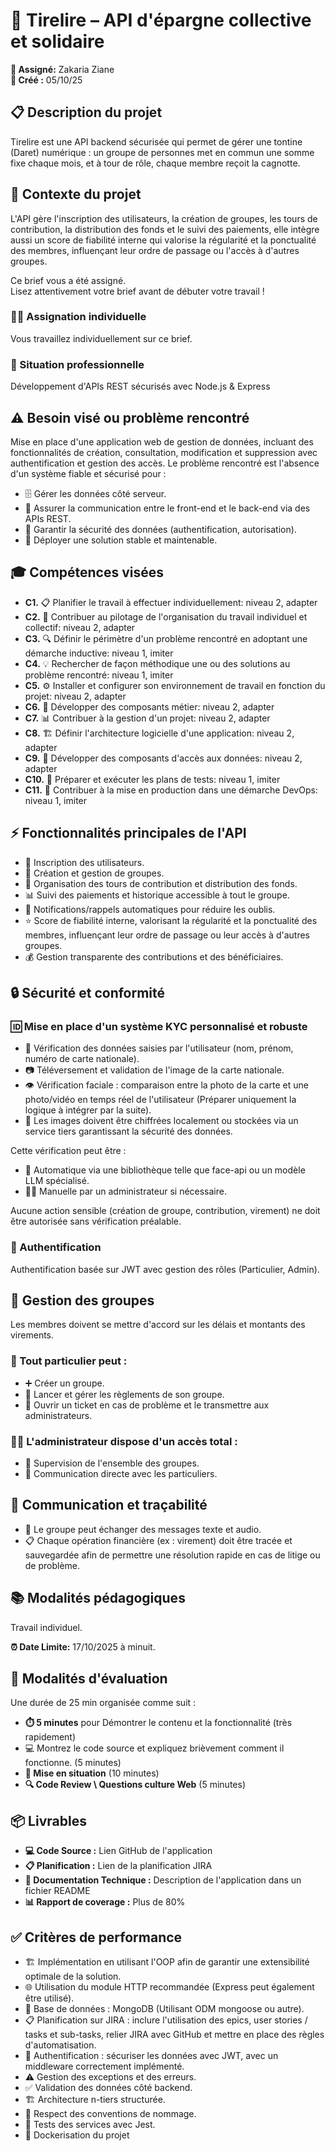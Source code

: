 # 🏦 Tirelire – API d'épargne collective et solidaire

**👤 Assigné:** Zakaria Ziane  
**📅 Créé :** 05/10/25

## 📋 Description du projet

Tirelire est une API backend sécurisée qui permet de gérer une tontine (Daret) numérique : un groupe de personnes met en commun une somme fixe chaque mois, et à tour de rôle, chaque membre reçoit la cagnotte.

## 🎯 Contexte du projet

L'API gère l'inscription des utilisateurs, la création de groupes, les tours de contribution, la distribution des fonds et le suivi des paiements, elle intègre aussi un score de fiabilité interne qui valorise la régularité et la ponctualité des membres, influençant leur ordre de passage ou l'accès à d'autres groupes.

Ce brief vous a été assigné.  
Lisez attentivement votre brief avant de débuter votre travail !

### 👨‍💻 Assignation individuelle
Vous travaillez individuellement sur ce brief.

### 💼 Situation professionnelle
Développement d'APIs REST sécurisés avec Node.js & Express

## ⚠️ Besoin visé ou problème rencontré

Mise en place d'une application web de gestion de données, incluant des fonctionnalités de création, consultation, modification et suppression avec authentification et gestion des accès. Le problème rencontré est l'absence d'un système fiable et sécurisé pour : 
- 🗄️ Gérer les données côté serveur. 
- 🔄 Assurer la communication entre le front-end et le back-end via des APIs REST. 
- 🔐 Garantir la sécurité des données (authentification, autorisation). 
- 🚀 Déployer une solution stable et maintenable.

## 🎓 Compétences visées

- **C1.** 📋 Planifier le travail à effectuer individuellement: niveau 2, adapter
- **C2.** 👥 Contribuer au pilotage de l'organisation du travail individuel et collectif: niveau 2, adapter
- **C3.** 🔍 Définir le périmètre d'un problème rencontré en adoptant une démarche inductive: niveau 1, imiter
- **C4.** 💡 Rechercher de façon méthodique une ou des solutions au problème rencontré: niveau 1, imiter
- **C5.** ⚙️ Installer et configurer son environnement de travail en fonction du projet: niveau 2, adapter
- **C6.** 🧩 Développer des composants métier: niveau 2, adapter
- **C7.** 📊 Contribuer à la gestion d'un projet: niveau 2, adapter
- **C8.** 🏗️ Définir l'architecture logicielle d'une application: niveau 2, adapter
- **C9.** 💾 Développer des composants d'accès aux données: niveau 2, adapter
- **C10.** 🧪 Préparer et exécuter les plans de tests: niveau 1, imiter
- **C11.** 🚀 Contribuer à la mise en production dans une démarche DevOps: niveau 1, imiter

## ⚡ Fonctionnalités principales de l'API

- 👤 Inscription des utilisateurs.
- 👥 Création et gestion de groupes.
- 🔄 Organisation des tours de contribution et distribution des fonds.
- 📊 Suivi des paiements et historique accessible à tout le groupe.
- 🔔 Notifications/rappels automatiques pour réduire les oublis.
- ⭐ Score de fiabilité interne, valorisant la régularité et la ponctualité des membres, influençant leur ordre de passage ou leur accès à d'autres groupes.
- 💰 Gestion transparente des contributions et des bénéficiaires.

## 🔒 Sécurité et conformité

### 🆔 Mise en place d'un système KYC personnalisé et robuste

- 📝 Vérification des données saisies par l'utilisateur (nom, prénom, numéro de carte nationale).
- 📷 Téléversement et validation de l'image de la carte nationale.
- 👁️ Vérification faciale : comparaison entre la photo de la carte et une photo/vidéo en temps réel de l'utilisateur (Préparer uniquement la logique à intégrer par la suite).
- 🔐 Les images doivent être chiffrées localement ou stockées via un service tiers garantissant la sécurité des données.

Cette vérification peut être :
- 🤖 Automatique via une bibliothèque telle que face-api ou un modèle LLM spécialisé.
- 👨‍💼 Manuelle par un administrateur si nécessaire.

Aucune action sensible (création de groupe, contribution, virement) ne doit être autorisée sans vérification préalable.

### 🔑 Authentification
Authentification basée sur JWT avec gestion des rôles (Particulier, Admin).

## 👥 Gestion des groupes

Les membres doivent se mettre d'accord sur les délais et montants des virements.

### 👤 Tout particulier peut :
- ➕ Créer un groupe.
- 🎯 Lancer et gérer les règlements de son groupe.
- 🎫 Ouvrir un ticket en cas de problème et le transmettre aux administrateurs.

### 👨‍💼 L'administrateur dispose d'un accès total :
- 👀 Supervision de l'ensemble des groupes.
- 💬 Communication directe avec les particuliers.

## 💬 Communication et traçabilité

- 💬 Le groupe peut échanger des messages texte et audio.
- 📋 Chaque opération financière (ex : virement) doit être tracée et sauvegardée afin de permettre une résolution rapide en cas de litige ou de problème.

## 📚 Modalités pédagogiques

Travail individuel.

**⏰ Date Limite:** 17/10/2025 à minuit.

## 📝 Modalités d'évaluation

Une durée de 25 min organisée comme suit :
- **⏱️ 5 minutes** pour Démontrer le contenu et la fonctionnalité (très rapidement)
- 💻 Montrez le code source et expliquez brièvement comment il fonctionne. (5 minutes)
- **🎯 Mise en situation** (10 minutes)
- **🔍 Code Review \ Questions culture Web** (5 minutes)

## 📦 Livrables

- **💻 Code Source :** Lien GitHub de l'application
- **📋 Planification :** Lien de la planification JIRA
- **📖 Documentation Technique :** Description de l'application dans un fichier README
- **📊 Rapport de coverage :** Plus de 80%

## ✅ Critères de performance

- 🏗️ Implémentation en utilisant l'OOP afin de garantir une extensibilité optimale de la solution.
- 🌐 Utilisation du module HTTP recommandée (Express peut également être utilisé).
- 🍃 Base de données : MongoDB (Utilisant ODM mongoose ou autre).
- 📋 Planification sur JIRA : inclure l'utilisation des epics, user stories / tasks et sub-tasks, relier JIRA avec GitHub et mettre en place des règles d'automatisation.
- 🔐 Authentification : sécuriser les données avec JWT, avec un middleware correctement implémenté.
- ⚠️ Gestion des exceptions et des erreurs.
- ✅ Validation des données côté backend.
- 🏗️ Architecture n-tiers structurée.
- 📝 Respect des conventions de nommage.
- 🧪 Tests des services avec Jest.
- 🐳 Dockerisation du projet